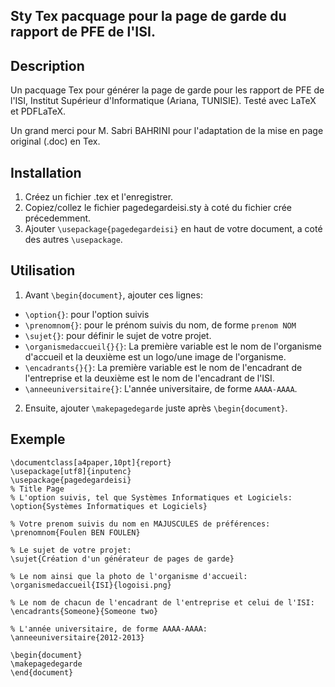 Sty Tex pacquage pour la page de garde du rapport de PFE de l'ISI.
---

Description
----
Un pacquage Tex pour générer la page de garde pour les rapport de PFE de l'ISI, Institut Supérieur d'Informatique (Ariana, TUNISIE). Testé avec LaTeX et PDFLaTeX.

Un grand merci pour M. Sabri BAHRINI pour l'adaptation de la mise en page original (.doc) en Tex.

Installation
----
1. Créez un fichier .tex et l'enregistrer.
2. Copiez/collez le fichier pagedegardeisi.sty à coté du fichier crée précedemment.
3. Ajouter `\usepackage{pagedegardeisi}` en haut de votre document, a coté des autres `\usepackage`.

Utilisation
----
1. Avant `\begin{document}`, ajouter ces lignes:
 - `\option{}`: pour l'option suivis
 - `\prenomnom{}`: pour le prénom suivis du nom, de forme `prenom NOM`
 - `\sujet{}`: pour définir le sujet de votre projet.
 - `\organismedaccueil{}{}`: La première variable est le nom de l'organisme d'accueil et la deuxième est un logo/une image de l'organisme.
 - `\encadrants{}{}`: La première variable est le nom de l'encadrant de l'entreprise et la deuxième est le nom de l'encadrant de l'ISI.
 - `\anneeuniversitaire{}`: L'année universitaire, de forme `AAAA-AAAA`.
2. Ensuite, ajouter `\makepagedegarde` juste après `\begin{document}`.

Exemple
----
```
\documentclass[a4paper,10pt]{report}
\usepackage[utf8]{inputenc}
\usepackage{pagedegardeisi}
% Title Page
% L'option suivis, tel que Systèmes Informatiques et Logiciels:
\option{Systèmes Informatiques et Logiciels}

% Votre prenom suivis du nom en MAJUSCULES de préférences:
\prenomnom{Foulen BEN FOULEN}

% Le sujet de votre projet:
\sujet{Création d'un générateur de pages de garde}

% Le nom ainsi que la photo de l'organisme d'accueil:
\organismedaccueil{ISI}{logoisi.png}

% Le nom de chacun de l'encadrant de l'entreprise et celui de l'ISI:
\encadrants{Someone}{Someone two}

% L'année universitaire, de forme AAAA-AAAA:
\anneeuniversitaire{2012-2013}

\begin{document}
\makepagedegarde
\end{document}
```
